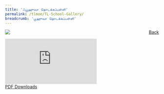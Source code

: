 ```yaml
---
title: 'ஃபூஹுவா தொடக்கப்பள்ளி'
permalink: /tlmoe/TL-School-Gallery/
breadcrumb: 'பூஹுவா தொடக்கப்பள்ளி'
---
```

<a href="/gallery/தமிழ்மொழிக்-காட்சிக்கூடம்-tamil-exhibitions-d/schools/" style="float:right;">Back</a>
 <img src="/images/FUHUA-TL.jpg"> <br/>
<div class="video-container">
  <iframe src="https://www.youtube.com/embed/d6fmLlW8eoE" frameborder="0" allow="accelerometer; autoplay; encrypted-media; gyroscope; picture-in-picture" allowfullscreen></iframe></div>
<a href="/Sharing-Sessions/01-website-exhibitor-template-pdf.pdf" download>PDF Downloads</a>
